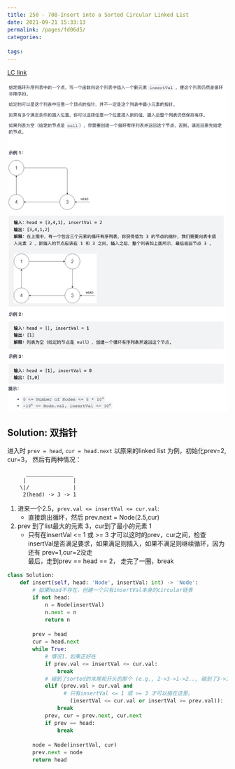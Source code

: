 ```yaml
---
title: 250 - 708-Insert into a Sorted Circular Linked List
date: 2021-09-21 15:33:13
permalink: /pages/fd06d5/
categories:
  
tags:
---
```

[LC link](https://leetcode.com/problems/insert-into-a-sorted-circular-linked-list/)

![](https://raw.githubusercontent.com/emmableu/image/master/708-0.png)
![](https://raw.githubusercontent.com/emmableu/image/master/708-1.png)

## Solution: 双指针
进入时 `prev = head`, `cur = head.next`
以原来的linked list 为例，初始化prev=2, cur=3， 然后有两种情况：
```
      _______________
     |               |
    \|/              |
     2(head) -> 3 -> 1
```
1. 进来一个2.5，`prev.val <= insertVal <= cur.val`:
    - 直接跳出循环，然后 prev.next = Node(2.5,cur)
2. prev 到了list最大的元素 3，cur到了最小的元素 1
    - 只有在insertVal <= 1 或 >= 3 才可以这时的prev，cur之间，检查insertVal是否满足要求，如果满足则插入，如果不满足则继续循环，因为还有 prev=1,cur=2没走  
最后，走到prev == head == 2， 走完了一圈，break

```python
class Solution:
    def insert(self, head: 'Node', insertVal: int) -> 'Node':
        # 如果head不存在，创建一个只有insertVal本身的circular链表
        if not head:
            n = Node(insertVal)
            n.next = n
            return n
        
        prev = head
        cur = head.next
        while True:
            # 情况1，如果正好在
            if prev.val <= insertVal <= cur.val:
                break
            # 碰到了sorted的末尾和开头的那个 (e.g., 2->3->1->2.., 碰到了3->1这里)
            elif (prev.val > cur.val and
                  # 只有insertVal <= 1 或 >= 3 才可以插在这里。
                    (insertVal <= cur.val or insertVal >= prev.val)):
                break
            prev, cur = prev.next, cur.next
            if prev == head:
                break 
                
        node = Node(insertVal, cur)
        prev.next = node
        return head     
```
